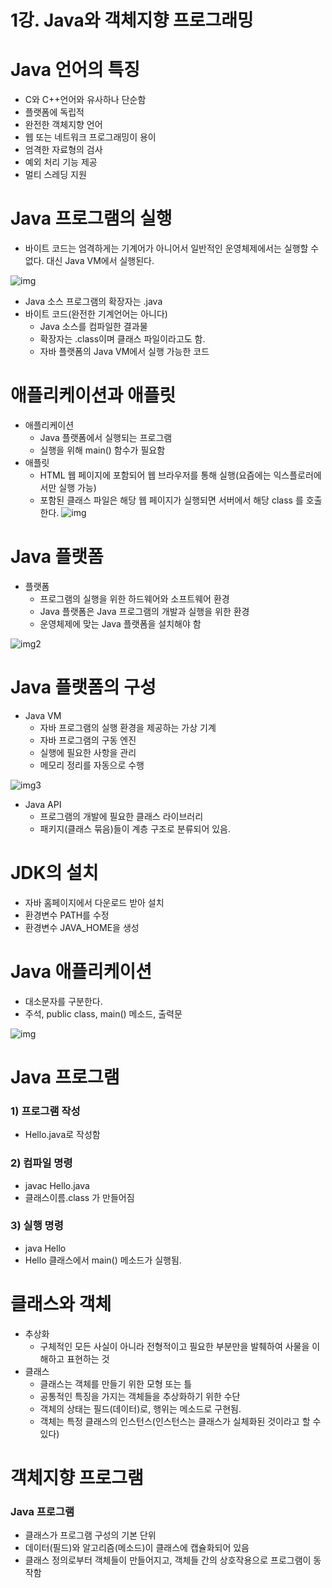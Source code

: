 # 1강. Java와 객체지향 프로그래밍

# Java 언어의 특징

- C와 C++언어와 유사하나 단순함
- 플랫폼에 독립적
- 완전한 객체지향 언어
- 웹 또는 네트워크 프로그래밍이 용이
- 엄격한 자료형의 검사
- 예외 처리 기능 제공
- 멀티 스레딩 지원

# Java 프로그램의 실행

- 바이트 코드는 엄격하게는 기계어가 아니어서 일반적인 운영체제에서는 실행할 수 없다. 대신 Java VM에서 실행된다.

![img](https://user-images.githubusercontent.com/43905552/154262241-f8a72fef-f6bc-4b8f-beb6-1d07b23934ca.png)

- Java 소스 프로그램의 확장자는 .java
- 바이트 코드(완전한 기계언어는 아니다)
    - Java 소스를 컴파일한 결과물
    - 확장자는 .class이며 클래스 파일이라고도 함.
    - 자바 플랫폼의 Java VM에서 실행 가능한 코드

# 애플리케이션과 애플릿

- 애플리케이션
    - Java 플랫폼에서 실행되는 프로그램
    - 실행을 위해 main() 함수가 필요함
- 애플릿
    - HTML 웹 페이지에 포함되어 웹 브라우저를 통해 실행(요즘에는 익스플로러에서만 실행 가능)
    - 포함된 클래스 파일은 해당 웹 페이지가 실행되면 서버에서 해당 class 를 호출한다. 
      ![img](https://user-images.githubusercontent.com/43905552/154264452-fca61914-f2a5-4f90-9417-4d1d6415f770.png)

# Java 플랫폼

- 플랫폼
    - 프로그램의 실행을 위한 하드웨어와 소프트웨어 환경
    - Java 플랫폼은 Java 프로그램의 개발과 실행을 위한 환경
    - 운영체제에 맞는 Java 플랫폼을 설치해야 함

![img2](https://user-images.githubusercontent.com/43905552/154264528-a21608c0-a8c4-429c-96a5-b021d7619709.png)

# Java 플랫폼의 구성

- Java VM
    - 자바 프로그램의 실행 환경을 제공하는 가상 기계
    - 자바 프로그램의 구동 엔진
    - 실행에 필요한 사항을 관리
    - 메모리 정리를 자동으로 수행

![img3](https://user-images.githubusercontent.com/43905552/154264594-e881fdec-4dca-43a0-bff2-e4c9cd8da520.png)

- Java API
    - 프로그램의 개발에 필요한 클래스 라이브러리
    - 패키지(클래스 묶음)들이 계층 구조로 분류되어 있음.

# JDK의 설치

- 자바 홈페이지에서 다운로드 받아 설치
- 환경변수 PATH를 수정
- 환경변수 JAVA_HOME을 생성

# Java 애플리케이션

- 대소문자를 구분한다.
- 주석, public class, main() 메소드, 출력문

![img](https://user-images.githubusercontent.com/43905552/154266452-71aa15b9-b3f8-4bcd-b3f9-2c407fa08ebf.png)

# Java  프로그램

### 1) 프로그램 작성

- Hello.java로 작성함

### 2) 컴파일 명령

- javac Hello.java
- 클래스이름.class 가 만들어짐

### 3)  실행 명령

- java Hello
- Hello 클래스에서 main() 메소드가 실행됨.


# 클래스와 객체

- 추상화
    - 구체적인 모든 사실이 아니라 전형적이고 필요한 부분만을 발췌하여 사물을 이해하고 표현하는 것
- 클래스
    - 클래스는 객체를 만들기 위한 모형 또는 틀
    - 공통적인 특징을 가지는 객체들을 추상화하기 위한 수단
    - 객체의 상태는 필드(데이터)로, 행위는 메소드로 구현됨.
    - 객체는 특정 클래스의 인스턴스(인스턴스는 클래스가 실체화된 것이라고 할 수 있다)

# 객체지향 프로그램
### Java 프로그램

- 클래스가 프로그램 구성의 기본 단위
- 데이터(필드)와 알고리즘(메소드)이 클래스에 캡슐화되어 있음
- 클래스 정의로부터 객체들이 만들어지고, 객체들 간의 상호작용으로 프로그램이 동작함
